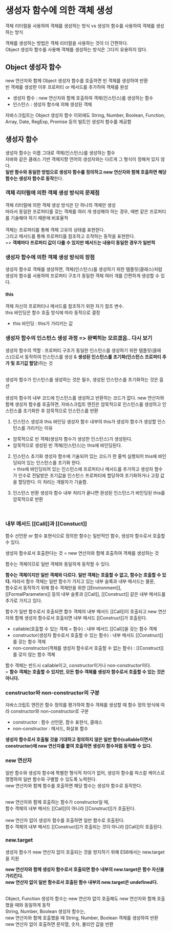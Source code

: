 # 생성자 함수에 의한 객체 생성

객체 리터럴을 사용하여 객체를 생성하는 방식 vs 생성자 함수를 사용하여 객체를 생성하는 방식

객체를 생성하는 방법은 객체 리터럴을 사용하는 것이 더 간편하다.<br>
Object 생성자 함수를 사용해 객체를 생성하는 방식은 그다지 유용하지 않다.<br>

## Object 생성자 함수

new 연산자와 함께 Object 생성자 함수를 호출하면 빈 객체를 생성하여 반환<br>
빈 객체를 생성한 이후 프로퍼티 or 메서드를 추가하여 객체를 완성
<br>

- 생성자 함수 : new 연산자와 함께 호출하여 객체(인스턴스)를 생성하는 함수
- 인스턴스 : 생성자 함수에 의해 생성된 객체
  <br>

자바스크립트는 Object 생성자 함수 이외에도 String, Number, Boolean, Function, Array, Date, RegExp, Promise 등의 빌트인 생성자 함수를 제공함
<br>

## 생성자 함수

생성자 함수는 이름 그대로 객체(인스턴스)를 생성하는 함수
<br>
자바와 같은 클래스 기반 객체지향 언어의 생성자와는 다르게 그 형식이 정해져 있지 않다.<br>
**일반 함수와 동일한 방법으로 생성자 함수를 정의하고 new 연산자와 함께 호출하면 해당 함수는 생성자 함수로 동작**한다.
<br>

### 객체 리터럴에 의한 객체 생성 방식의 문제점

객체 리터럴에 의한 객체 생성 방식은 단 하나의 객체만 생성<br>
따라서 동일한 프로퍼티를 갖는 객체를 여러 개 생성해야 하는 경우, 매번 같은 프로퍼티를 기술해야 하기 때문에 비효율적<br>
<br>
객체는 프로퍼티를 통해 객체 고유의 상태를 표현한다.<br>
그리고 메서드를 통해 프로퍼티를 참조하고 조작하는 동작을 표현한다.<br>
=> **객체마다 프로퍼티 값이 다를 수 있지만 메서드는 내용이 동일한 경우가 일반적**

### 생성자 함수에 의한 객체 생성 방식의 장점

생성자 함수로 객체를 생성하면, 객체(인스턴스)를 생성하기 위한 템플릿(클래스)처럼<br>
생성자 함수를 사용하여 프로퍼티 구조가 동일한 객체 여러 개를 간편하게 생성할 수 있다.
<br>

#### this

객체 자신의 프로퍼티나 메서드를 참조하기 위한 자기 참조 변수.<br>
this 바인딩은 함수 호출 방식에 따라 동적으로 결정<br>

- this 바인딩 : this가 가리키는 값

### 생성자 함수의 인스턴스 생성 과정 => 완벽히는 모르겠음.. 다시 보기

생성자 함수의 역할 : 프로퍼티 구조가 동일한 인스턴스를 생성하기 위한 템플릿(클래스)으로서 동작하여 인스턴스를 생성 & **생성된 인스턴스를 초기화(인스턴스 프로퍼티 추가 및 초기값 할당**)하는 것<br>
<br>

생성자 함수가 인스턴스를 생성하는 것은 필수, 생성된 인스턴스를 초기화하는 것은 옵션<br>
<br>
생성자 함수의 내부 코드에 인스턴스를 생성하고 반환하는 코드가 없다.
new 연산자와 함께 생성자 함수를 호출하면, 자바스크립트 엔진은 암묵적으로 인스턴스를 생성하고 인스턴스를 초기화한 후 암묵적으로 인스턴스를 반환
<br>

1. 인스턴스 생성과 this 바인딩
   생성자 함수 내부의 this가 생성자 함수가 생성할 인스턴스를 가리키는 이유

- 암묵적으로 빈 객체(생성자 함수가 생성한 인스턴스)가 생성된다.
- 암묵적으로 생성된 빈 객체(인스턴스)는 this에 바인딩된다.
  <br>

2. 인스턴스 초기화
   생성자 함수에 기술되어 있는 코드가 한 줄씩 실행되어 this에 바인딩되어 있는 인스턴스를 초기화 한다.<br>
   = this에 바인딩되어 있는 인스턴스에 프로퍼티나 메서드를 추가하고 생성자 함수가 인수로 전달받은 초기값을 인스턴스 프로퍼티에 할당하여 초기화하거나 고정 값을 할당한다. 이 처리는 개발자가 기술함.
   <br>

3. 인스턴스 반환
   생성자 함수 내부 처리가 끝나면 완성된 인스턴스가 바인딩된 this를 암묵적으로 반환
   <br>

<br>

### 내부 메서드 [[Call]]과 [[Constuct]]

함수 선언문 or 함수 표현식으로 정의한 함수는 일반적인 함수, 생성자 함수로서 호출할 수 있다.<br>

생성자 함수로서 호출한다는 것 = new 연산자와 함께 호출하여 객체를 생성하는 것<br>

함수는 객체이므로 일반 객체와 동일하게 동작할 수 있다.<br>

**함수는 객체이지만 일반 객체와 다르다. 일반 객체는 호출할 수 없고, 함수는 호출할 수 있다.**
따라서 함수 객체는 일반 함수가 가지고 있는 내부 슬록과 내부 메서드는 물론,<br>
함수로서 동작하기 위해 함수 객체만을 위한 [[Environment]], [[FormalParameters]] 등의 내부 슬롯과 [[Call]], [[Construct]] 같은 내부 메서드를 추가로 가지고 있다.
<br>

함수가 일반 함수로서 호출되면 함수 객체의 내부 메서드 [[Call]]이 호출되고 new 연산자와 함께 생성자 함수로서 호출되면 내부 메서드 [[Construct]]가 호출된다.

- callable(호출할 수 있는 객체 = 함수) : 내부 메서드 [[Call]]을 갖는 함수 객체
- constructor(생성자 함수로서 호출할 수 있는 함수) : 내부 메서드 [[Construct]]를 갖는 함수 객체
- non-constructor(객체를 생성자 함수로서 호출할 수 없는 함수) : [[Construct]]를 갖지 않는 함수 객체
  <br>

함수 객체는 반드시 callable이고, constructor이거나 non-constructor이다.<br>
= **함수 객체는 호출할 수 있지만, 모든 함수 객체를 생성자 함수로서 호출할 수 있는 것은 아니다.**
<br>

### constructor와 non-constructor의 구분

자바스크립트 엔진은 함수 정의를 평가하여 함수 객체를 생성할 때 함수 정의 방식에 따라 constructor와 non-constructor로 구분

- constructor : 함수 선언문, 함수 표현식, 클래스
- non-constructor : 메서드, 화살표 함수

**생성자 함수로서 호출될 것을 기대하고 정의하지 않은 일반 함수(callable이면서 constructor)에 new 연산자를 붙여 호출하면 생성자 함수처럼 동작할 수 있다.**
<br>

### new 연산자

일반 함수와 생성자 함수에 특별한 형식적 차이가 없어, 생성자 함수를 파스칼 케이스로 명명하여 일반 함수와 구별할 수 있도록 노력한다.<br>
new 연산자와 함께 함수를 호출하면 해당 함수는 생성자 함수로 동작한다.<br>
<br>

new 연산자와 함께 호출하는 함수가 constructor일 때,<br>
함수 객체의 내부 메서드 [[Call]]이 아니라 [[Construct]]가 호출된다.<br>
<br>
new 연산자 없이 생성자 함수를 호출하면 일반 함수로 호출된다.<br>
함수 객체의 내부 메서드 [[Construct]]가 호출되는 것이 아니라 [[Call]]이 호출된다.
<br>

### new.target

생성자 함수가 new 연산자 없이 호출되는 것을 방지하기 위해 ES6에서는 new.target을 지원<br>

**new 연산자와 함께 생성자 함수로서 호출되면 함수 내부의 new.target은 함수 자신을 가리킨다. <br> new 연산자 없이 일반 함수로서 호출된 함수 내부의 new.target은 undefined다.**
<br>
<br>

Object, Function 생성자 함수는 new 연산자 없이 호출해도 new 연산자와 함께 호출했을 때와 동일하게 동작<br>
String, Number, Boolean 생성자 함수는,<br>
new 연산자와 함께 호출했을 때 String, Number, Boolean 객체를 생성하여 반환<br>
new 연산자 없이 호출하면 문자열, 숫자, 불리언 값을 반환
